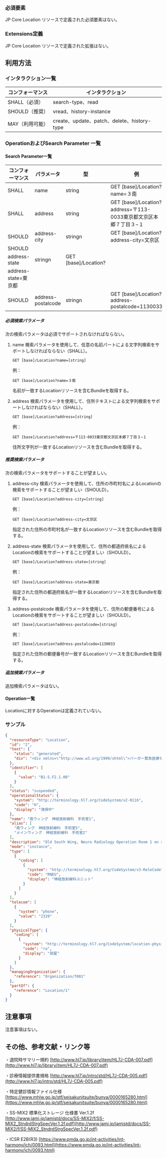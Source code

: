 
### 必須要素

JP Core Location リソースで定義された必須要素はない。



  

### Extensions定義

JP Core Location リソースで定義された拡張はない。

## 利用方法

### インタラクション一覧

| コンフォーマンス | インタラクション                            |
| ---------------- | ------------------------------------------- |
| SHALL（必須）    | search-type、read                           |
| SHOULD（推奨）   | vread、history-instance                     |
| MAY（利用可能）  | create、update、patch、delete、history-type |



### OperationおよびSearch Parameter 一覧


#### Search Parameter一覧


| コンフォーマンス | パラメータ    | 型     | 例                                                           |
| ---------------- | ------------- | ------ | ------------------------------------------------------------ |
| SHALL            | name    | string  | GET [base]/Location?name=３南 |
| SHALL            | address          | string | GET [base]/Location?address=〒113-0033東京都文京区本郷７丁目３−１                            |
| SHOULD           | address-city | stringn  | GET [base]/Location?address-city=文京区    |
| SHOULD           | 
address-state | stringn  | GET [base]/Location?
address-state=東京都    |
| SHOULD           | address-postalcode | stringn  | GET [base]/Location?address-postalcode=1130033    |





##### 必須検索パラメータ

次の検索パラメータは必須でサポートされなければならない。

1. name 検索パラメータを使用して、任意の名前パートによる文字列検索をサポートしなければならない（SHALL）。

   ```
   GET [base]/Location?name=[string]
   ```

   例：

   ```
   GET [base]/Location?name=３南
   ```

   名前が一致するLocationリソースを含むBundleを取得する。

   

2. address 検索パラメータを使用して、住所テキストによる文字列検索をサポートしなければならない（SHALL）。

   ```
   GET [base]/Location?address=[string]
   ```

   例：

   ```
   GET [base]/Location?address=〒113-0033東京都文京区本郷７丁目３−１
   ```

   住所文字列が一致するLocationリソースを含むBundleを取得する。

   

##### 推奨検索パラメータ

次の検索パラメータをサポートすることが望ましい。

1. address-city 検索パラメータを使用して、住所の市町村名によるLocationの検索をサポートすることが望ましい（SHOULD）。

   ```
   GET [base]/Location?address-city=[string]
   ```

   例：

   ```
   GET [base]/Location?address-city=文京区
   ```

   指定された住所の市町村名が一致するLocationリソースを含むBundleを取得する。


2. address-state 検索パラメータを使用して、住所の都道府県名によるLocationの検索をサポートすることが望ましい（SHOULD）。

   ```
   GET [base]/Location?address-state=[string]
   ```

   例：

   ```
   GET [base]/Location?address-state=東京都
   ```

   指定された住所の都道府県名が一致するLocationリソースを含むBundleを取得する。


3. address-postalcode 検索パラメータを使用して、住所の郵便番号によるLocationの検索をサポートすることが望ましい（SHOULD）。

   ```
   GET [base]/Location?address-postalcode=[string]
   ```

   例：

   ```
   GET [base]/Location?address-postalcode=1130033
   ```

   指定された住所の郵便番号が一致するLocationリソースを含むBundleを取得する。



##### 追加検索パラメータ 

追加検索パラメータはない。



#### Operation一覧

Locationに対するOperationは定義されていない。



### サンプル




```JSON
{
  "resourceType": "Location",
  "id": "2",
  "text": {
    "status": "generated",
    "div": "<div xmlns=\"http://www.w3.org/1999/xhtml\">バーガー緊急医療センター, 南ウィング, 2階, 神経放射線科　手術室　1</div>"
  },
  "identifier": [
    {
      "value": "B1-S.F2.1.00"
    }
  ],
  "status": "suspended",
  "operationalStatus": {
    "system": "http://terminology.hl7.org/CodeSystem/v2-0116",
    "code": "H",
    "display": "清掃中"
  },
  "name": "南ウィング　神経放射線科　手術室1",
  "alias": [
    "南ウィング　神経放射線科　手術室5",
    "メインウィング　神経放射線科　手術室2"
  ],
  "description": "Old South Wing, Neuro Radiology Operation Room 1 on second floor",
  "mode": "instance",
  "type": [
    {
      "coding": [
        {
          "system": "http://terminology.hl7.org/CodeSystem/v3-RoleCode",
          "code": "RNEU",
          "display": "神経放射線科ユニット"
        }
      ]
    }
  ],
  "telecom": [
    {
      "system": "phone",
      "value": "2329"
    }
  ],
  "physicalType": {
    "coding": [
      {
        "system": "http://terminology.hl7.org/CodeSystem/location-physical-type",
        "code": "ro",
        "display": "部屋"
      }
    ]
  },
  "managingOrganization": {
    "reference": "Organization/f001"
  },
  "partOf": {
    "reference": "Location/1"
  }
}

```



## 注意事項


注意事項はない。






## その他、参考文献・リンク等

・退院時サマリー規約
[http://www.hl7.jp/library/item/HL7J-CDA-007.pdf](http://www.hl7.jp/library/item/HL7J-CDA-007.pdf)

・診療情報提供書規格
[http://www.hl7.jp/intro/std/HL7J-CDA-005.pdf](http://www.hl7.jp/intro/std/HL7J-CDA-005.pdf)

・特定健診情報ファイル仕様
[https://www.mhlw.go.jp/stf/seisakunitsuite/bunya/0000165280.html](https://www.mhlw.go.jp/stf/seisakunitsuite/bunya/0000165280.html)

・SS-MIX2 標準化ストレージ 仕様書 Ver.1.2f
[http://www.jami.jp/jamistd/docs/SS-MIX2/f/SS-MIX2_StndrdStrgSpecVer.1.2f.pdf](http://www.jami.jp/jamistd/docs/SS-MIX2/f/SS-MIX2_StndrdStrgSpecVer.1.2f.pdf)

・ICSR E2B(R3)
[https://www.pmda.go.jp/int-activities/int-harmony/ich/0093.html](https://www.pmda.go.jp/int-activities/int-harmony/ich/0093.html)


